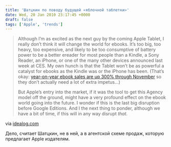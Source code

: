 ```yaml
---
title: 'Шатцкин по поводу будущей «яблочной таблетки»'
date: Wed, 20 Jan 2010 23:17:45 +0000
draft: false
tags: ['Apple', 'trends']
---
```


> Although I’m as excited as the next guy by the coming Apple Tablet, I really don’t think it will change the world for ebooks. It’s too big, too heavy, too expensive, and likely to be too consumptive of battery power to be a better ereader for most people than a Kindle, a Sony Reader, an iPhone, or one of the many other devices announced last week at CES. My own hunch is that the Tablet won’t be as powerful a catalyst for ebooks as the Kindle was or the iPhone has been. (That’s okay: [year-on-year ebook sales are up 300% through November](http://www.ereads.com/2010/01/november-09-e-book-sales-triple-over-09.html) so they don’t actually need a lot of extra impetus…)
> 
> But Apple’s entry into the market, if it was the tool to get this Agency model off the ground, might have a very profound effect on the ebook world going into the future. I wonder if this is the last big disruption before Google Editions. And I the next thing to ponder, although we have a bit of time, if this will in any way disrupt _that_.

via [idealog.com](http://www.idealog.com/blog/apples-disruption-of-the-ebook-market-has-nothing-to-do-with-the-tablet)

Дело, считает Шатцкин, не в ней, а в агентской схеме продаж, которую предлагает Apple издателям.